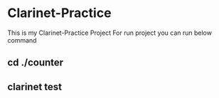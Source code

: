 # Clarinet-Practice
This is my Clarinet-Practice Project
For run project you can run below command

## cd ./counter
## clarinet test